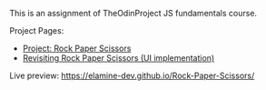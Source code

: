 This is an assignment of TheOdinProject JS fundamentals course.

Project Pages:
   - <a href="https://www.theodinproject.com/lessons/foundations-rock-paper-scissors">Project: Rock Paper Scissors</a>
   - <a href="https://www.theodinproject.com/lessons/foundations-revisiting-rock-paper-scissors">Revisiting Rock Paper Scissors (UI implementation)</a>

Live preview: https://elamine-dev.github.io/Rock-Paper-Scissors/